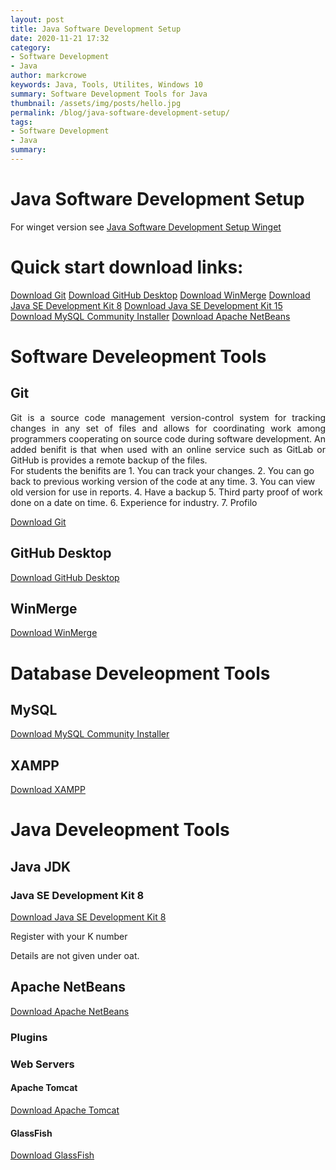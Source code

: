 ```yaml
---
layout: post
title: Java Software Development Setup
date: 2020-11-21 17:32
category:
- Software Development
- Java
author: markcrowe
keywords: Java, Tools, Utilites, Windows 10
summary: Software Development Tools for Java
thumbnail: /assets/img/posts/hello.jpg
permalink: /blog/java-software-development-setup/
tags:
- Software Development
- Java
summary: 
---
```

# Java Software Development Setup

For winget version see [Java Software Development Setup Winget](/blog/java-software-development-setup/)


# Quick start download links:
[Download Git](https://git-scm.com/downloads)
[Download GitHub Desktop](https://desktop.github.com/)
[Download WinMerge](https://winmerge.org/)
[Download Java SE Development Kit 8](https://www.oracle.com/ie/java/technologies/javase/javase-jdk8-downloads.html)
[Download Java SE Development Kit 15](https://www.oracle.com/java/technologies/javase/jdk15-archive-downloads.html)
[Download MySQL Community Installer](https://dev.mysql.com/downloads/installer/)
[Download Apache NetBeans](https://netbeans.apache.org/download/)


# Software Develeopment Tools

## Git
<div style="text-align: justify ">
Git is a source code management version-control system for tracking changes in any set of files and allows for coordinating work among programmers cooperating on source code during software development.  An added benifit is that when used with an online service such as GitLab or GitHub is provides a remote backup of the files.
</div>
For students the benifits are 
1. You can track your changes.
2. You can go back to previous working version of the code at any time.
3. You can view old version for use in reports.
4. Have a backup
5. Third party proof of work done on a date on time.
6. Experience for industry.
7. Profilo

[Download Git](https://git-scm.com/downloads)

## GitHub Desktop

[Download GitHub Desktop](https://desktop.github.com/)

## WinMerge

[Download WinMerge](https://winmerge.org/)

# Database Develeopment Tools

## MySQL

[Download MySQL Community Installer](https://dev.mysql.com/downloads/installer/)

## XAMPP

[Download XAMPP](https://www.apachefriends.org/index.html)

# Java Develeopment Tools

## Java JDK

### Java SE Development Kit 8 
[Download Java SE Development Kit 8](https://www.oracle.com/ie/java/technologies/javase/javase-jdk8-downloads.html)


Register with your K number

Details are not given under oat.

## Apache NetBeans
[Download Apache NetBeans](https://netbeans.apache.org/download/)

### Plugins

### Web Servers

#### Apache Tomcat
[Download Apache Tomcat](https://tomcat.apache.org/)

#### GlassFish
[Download GlassFish](https://javaee.github.io/glassfish/)
